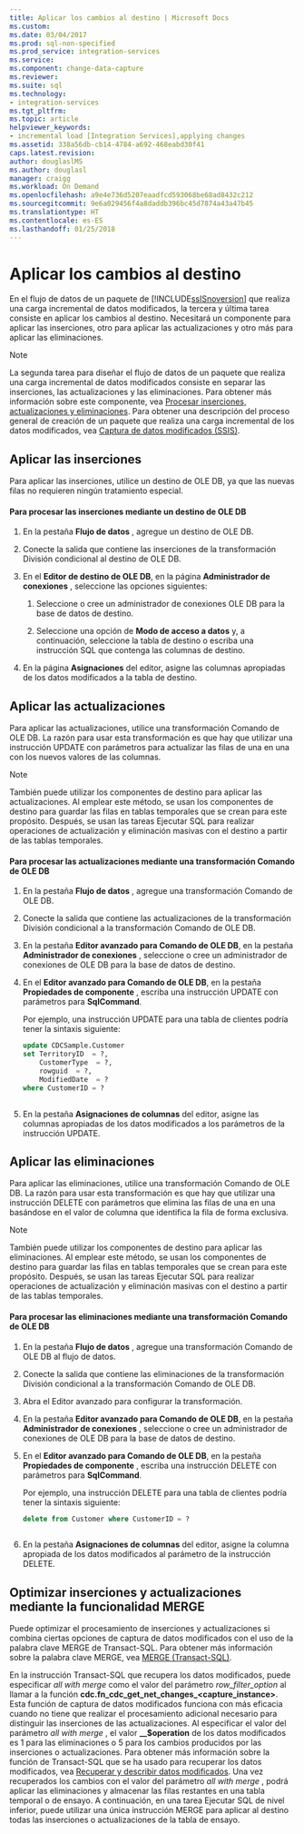 ```yaml
---
title: Aplicar los cambios al destino | Microsoft Docs
ms.custom: 
ms.date: 03/04/2017
ms.prod: sql-non-specified
ms.prod_service: integration-services
ms.service: 
ms.component: change-data-capture
ms.reviewer: 
ms.suite: sql
ms.technology:
- integration-services
ms.tgt_pltfrm: 
ms.topic: article
helpviewer_keywords:
- incremental load [Integration Services],applying changes
ms.assetid: 338a56db-cb14-4784-a692-468eabd30f41
caps.latest.revision: 
author: douglaslMS
ms.author: douglasl
manager: craigg
ms.workload: On Demand
ms.openlocfilehash: a9e4e736d5207eaadfcd593068be68ad8432c212
ms.sourcegitcommit: 9e6a029456f4a8daddb396bc45d7874a43a47b45
ms.translationtype: HT
ms.contentlocale: es-ES
ms.lasthandoff: 01/25/2018
---
```

# <a name="apply-the-changes-to-the-destination"></a>Aplicar los cambios al destino
  En el flujo de datos de un paquete de [!INCLUDE[ssISnoversion](../../includes/ssisnoversion-md.md)] que realiza una carga incremental de datos modificados, la tercera y última tarea consiste en aplicar los cambios al destino. Necesitará un componente para aplicar las inserciones, otro para aplicar las actualizaciones y otro más para aplicar las eliminaciones.  
  
> [!NOTE]  
>  La segunda tarea para diseñar el flujo de datos de un paquete que realiza una carga incremental de datos modificados consiste en separar las inserciones, las actualizaciones y las eliminaciones. Para obtener más información sobre este componente, vea [Procesar inserciones, actualizaciones y eliminaciones](../../integration-services/change-data-capture/process-inserts-updates-and-deletes.md). Para obtener una descripción del proceso general de creación de un paquete que realiza una carga incremental de los datos modificados, vea [Captura de datos modificados &#40;SSIS&#41;](../../integration-services/change-data-capture/change-data-capture-ssis.md).  
  
## <a name="applying-inserts"></a>Aplicar las inserciones  
 Para aplicar las inserciones, utilice un destino de OLE DB, ya que las nuevas filas no requieren ningún tratamiento especial.  
  
#### <a name="to-process-inserts-by-using-an-ole-db-destination"></a>Para procesar las inserciones mediante un destino de OLE DB  
  
1.  En la pestaña **Flujo de datos** , agregue un destino de OLE DB.  
  
2.  Conecte la salida que contiene las inserciones de la transformación División condicional al destino de OLE DB.  
  
3.  En el **Editor de destino de OLE DB**, en la página **Administrador de conexiones** , seleccione las opciones siguientes:  
  
    1.  Seleccione o cree un administrador de conexiones OLE DB para la base de datos de destino.  
  
    2.  Seleccione una opción de **Modo de acceso a datos** y, a continuación, seleccione la tabla de destino o escriba una instrucción SQL que contenga las columnas de destino.  
  
4.  En la página **Asignaciones** del editor, asigne las columnas apropiadas de los datos modificados a la tabla de destino.  
  
## <a name="applying-updates"></a>Aplicar las actualizaciones  
 Para aplicar las actualizaciones, utilice una transformación Comando de OLE DB. La razón para usar esta transformación es que hay que utilizar una instrucción UPDATE con parámetros para actualizar las filas de una en una con los nuevos valores de las columnas.  
  
> [!NOTE]  
>  También puede utilizar los componentes de destino para aplicar las actualizaciones. Al emplear este método, se usan los componentes de destino para guardar las filas en tablas temporales que se crean para este propósito. Después, se usan las tareas Ejecutar SQL para realizar operaciones de actualización y eliminación masivas con el destino a partir de las tablas temporales.  
  
#### <a name="to-process-updates-by-using-an-ole-db-command-transformation"></a>Para procesar las actualizaciones mediante una transformación Comando de OLE DB  
  
1.  En la pestaña **Flujo de datos** , agregue una transformación Comando de OLE DB.  
  
2.  Conecte la salida que contiene las actualizaciones de la transformación División condicional a la transformación Comando de OLE DB.  
  
3.  En la pestaña **Editor avanzado para Comando de OLE DB**, en la pestaña **Administrador de conexiones** , seleccione o cree un administrador de conexiones de OLE DB para la base de datos de destino.  
  
4.  En el **Editor avanzado para Comando de OLE DB**, en la pestaña **Propiedades de componente** , escriba una instrucción UPDATE con parámetros para **SqlCommand**.  
  
     Por ejemplo, una instrucción UPDATE para una tabla de clientes podría tener la sintaxis siguiente:  
  
    ```sql
    update CDCSample.Customer  
    set TerritoryID  = ?,  
        CustomerType  = ?,  
        rowguid  = ?,  
        ModifiedDate  = ?  
    where CustomerID = ?  
  
    ```  
  
5.  En la pestaña **Asignaciones de columnas** del editor, asigne las columnas apropiadas de los datos modificados a los parámetros de la instrucción UPDATE.  
  
## <a name="applying-deletes"></a>Aplicar las eliminaciones  
 Para aplicar las eliminaciones, utilice una transformación Comando de OLE DB. La razón para usar esta transformación es que hay que utilizar una instrucción DELETE con parámetros que elimina las filas de una en una basándose en el valor de columna que identifica la fila de forma exclusiva.  
  
> [!NOTE]  
>  También puede utilizar los componentes de destino para aplicar las eliminaciones. Al emplear este método, se usan los componentes de destino para guardar las filas en tablas temporales que se crean para este propósito. Después, se usan las tareas Ejecutar SQL para realizar operaciones de actualización y eliminación masivas con el destino a partir de las tablas temporales.  
  
#### <a name="to-process-deletes-by-using-an-ole-db-command-transformation"></a>Para procesar las eliminaciones mediante una transformación Comando de OLE DB  
  
1.  En la pestaña **Flujo de datos** , agregue una transformación Comando de OLE DB al flujo de datos.  
  
2.  Conecte la salida que contiene las eliminaciones de la transformación División condicional a la transformación Comando de OLE DB.  
  
3.  Abra el Editor avanzado para configurar la transformación.  
  
4.  En la pestaña **Editor avanzado para Comando de OLE DB**, en la pestaña **Administrador de conexiones** , seleccione o cree un administrador de conexiones de OLE DB para la base de datos de destino.  
  
5.  En el **Editor avanzado para Comando de OLE DB**, en la pestaña **Propiedades de componente** , escriba una instrucción DELETE con parámetros para **SqlCommand**.  
  
     Por ejemplo, una instrucción DELETE para una tabla de clientes podría tener la sintaxis siguiente:  
  
    ```sql
    delete from Customer where CustomerID = ?  
  
    ```  
  
6.  En la pestaña **Asignaciones de columnas** del editor, asigne la columna apropiada de los datos modificados al parámetro de la instrucción DELETE.  
  
## <a name="optimizing-inserts-and-updates-by-using-merge-functionality"></a>Optimizar inserciones y actualizaciones mediante la funcionalidad MERGE  
 Puede optimizar el procesamiento de inserciones y actualizaciones si combina ciertas opciones de captura de datos modificados con el uso de la palabra clave MERGE de Transact-SQL. Para obtener más información sobre la palabra clave MERGE, vea [MERGE &#40;Transact-SQL&#41;](../../t-sql/statements/merge-transact-sql.md).  
  
 En la instrucción Transact-SQL que recupera los datos modificados, puede especificar *all with merge* como el valor del parámetro *row_filter_option* al llamar a la función **cdc.fn_cdc_get_net_changes_<capture_instance>**. Esta función de captura de datos modificados funciona con más eficacia cuando no tiene que realizar el procesamiento adicional necesario para distinguir las inserciones de las actualizaciones. Al especificar el valor del parámetro *all with merge* , el valor **__$operation** de los datos modificados es 1 para las eliminaciones o 5 para los cambios producidos por las inserciones o actualizaciones. Para obtener más información sobre la función de Transact-SQL que se ha usado para recuperar los datos modificados, vea [Recuperar y describir datos modificados](../../integration-services/change-data-capture/retrieve-and-understand-the-change-data.md). Una vez recuperados los cambios con el valor del parámetro *all with merge* , podrá aplicar las eliminaciones y almacenar las filas restantes en una tabla temporal o de ensayo. A continuación, en una tarea Ejecutar SQL de nivel inferior, puede utilizar una única instrucción MERGE para aplicar al destino todas las inserciones o actualizaciones de la tabla de ensayo.  
  
  

